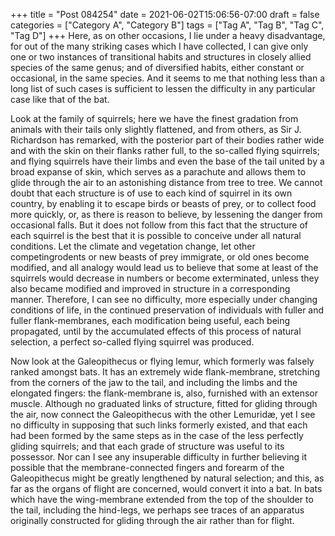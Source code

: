 +++
title = "Post 084254"
date = 2021-06-02T15:06:56-07:00
draft = false
categories = ["Category A", "Category B"]
tags = ["Tag A", "Tag B", "Tag C", "Tag D"]
+++
Here, as on other occasions, I lie under a heavy disadvantage, for out of the many striking cases which I have collected, I can give only one or two instances of transitional habits and structures in closely allied species of the same genus; and of diversified habits, either constant or occasional, in the same species. And it seems to me that nothing less than a long list of such cases is sufficient to lessen the difficulty in any particular case like that of the bat.

Look at the family of squirrels; here we have the finest gradation from animals with their tails only slightly flattened, and from others, as Sir J. Richardson has remarked, with the posterior part of their bodies rather wide and with the skin on their flanks rather full, to the so-called flying squirrels; and flying squirrels have their limbs and even the base of the tail united by a broad expanse of skin, which serves as a parachute and allows them to glide through the air to an astonishing distance from tree to tree. We cannot doubt that each structure is of use to each kind of squirrel in its own country, by enabling it to escape birds or beasts of prey, or to collect food more quickly, or, as there is reason to believe, by lessening the danger from occasional falls. But it does not follow from this fact that the structure of each squirrel is the best that it is possible to conceive under all natural conditions. Let the climate and vegetation change, let other competingrodents or new beasts of prey immigrate, or old ones become modified, and all analogy would lead us to believe that some at least of the squirrels would decrease in numbers or become exterminated, unless they also became modified and improved in structure in a corresponding manner. Therefore, I can see no difficulty, more especially under changing conditions of life, in the continued preservation of individuals with fuller and fuller flank-membranes, each modification being useful, each being propagated, until by the accumulated effects of this process of natural selection, a perfect so-called flying squirrel was produced.

Now look at the Galeopithecus or flying lemur, which formerly was falsely ranked amongst bats. It has an extremely wide flank-membrane, stretching from the corners of the jaw to the tail, and including the limbs and the elongated fingers: the flank-membrane is, also, furnished with an extensor muscle. Although no graduated links of structure, fitted for gliding through the air, now connect the Galeopithecus with the other Lemuridæ, yet I see no difficulty in supposing that such links formerly existed, and that each had been formed by the same steps as in the case of the less perfectly gliding squirrels; and that each grade of structure was useful to its possessor. Nor can I see any insuperable difficulty in further believing it possible that the membrane-connected fingers and forearm of the Galeopithecus might be greatly lengthened by natural selection; and this, as far as the organs of flight are concerned, would convert it into a bat. In bats which have the wing-membrane extended from the top of the shoulder to the tail, including the hind-legs, we perhaps see traces of an apparatus originally constructed for gliding through the air rather than for flight.
